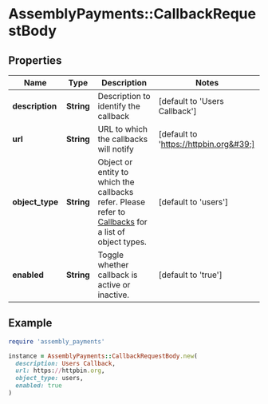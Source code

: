 # AssemblyPayments::CallbackRequestBody

## Properties

| Name | Type | Description | Notes |
| ---- | ---- | ----------- | ----- |
| **description** | **String** | Description to identify the callback | [default to &#39;Users Callback&#39;] |
| **url** | **String** | URL to which the callbacks will notify | [default to &#39;https://httpbin.org&#39;] |
| **object_type** | **String** | Object or entity to which the callbacks refer. Please refer to [Callbacks](https://developer.assemblypayments.com/docs/callbacks) for a list of object types. | [default to &#39;users&#39;] |
| **enabled** | **String** | Toggle whether callback is active or inactive. | [default to &#39;true&#39;] |

## Example

```ruby
require 'assembly_payments'

instance = AssemblyPayments::CallbackRequestBody.new(
  description: Users Callback,
  url: https://httpbin.org,
  object_type: users,
  enabled: true
)
```

